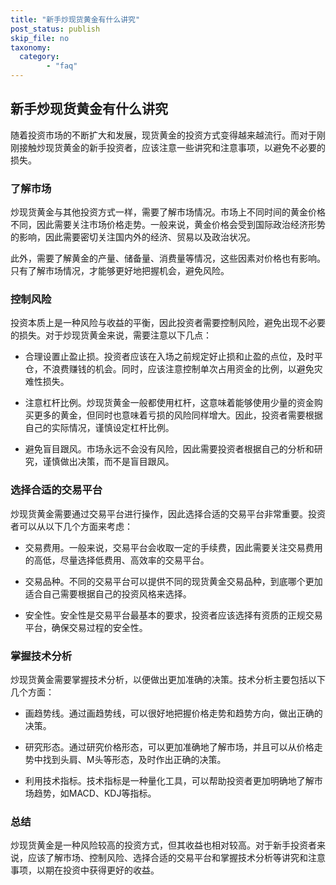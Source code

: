 ```yaml
---
title: "新手炒现货黄金有什么讲究"
post_status: publish
skip_file: no
taxonomy:
  category:
        - "faq"
---
```


## 新手炒现货黄金有什么讲究

随着投资市场的不断扩大和发展，现货黄金的投资方式变得越来越流行。而对于刚刚接触炒现货黄金的新手投资者，应该注意一些讲究和注意事项，以避免不必要的损失。

### 了解市场

炒现货黄金与其他投资方式一样，需要了解市场情况。市场上不同时间的黄金价格不同，因此需要关注市场价格走势。一般来说，黄金价格会受到国际政治经济形势的影响，因此需要密切关注国内外的经济、贸易以及政治状况。

此外，需要了解黄金的产量、储备量、消费量等情况，这些因素对价格也有影响。只有了解市场情况，才能够更好地把握机会，避免风险。

### 控制风险

投资本质上是一种风险与收益的平衡，因此投资者需要控制风险，避免出现不必要的损失。对于炒现货黄金来说，需要注意以下几点：

- 合理设置止盈止损。投资者应该在入场之前规定好止损和止盈的点位，及时平仓，不浪费赚钱的机会。同时，应该注意控制单次占用资金的比例，以避免灾难性损失。

- 注意杠杆比例。炒现货黄金一般都使用杠杆，这意味着能够使用少量的资金购买更多的黄金，但同时也意味着亏损的风险同样增大。因此，投资者需要根据自己的实际情况，谨慎设定杠杆比例。

- 避免盲目跟风。市场永远不会没有风险，因此需要投资者根据自己的分析和研究，谨慎做出决策，而不是盲目跟风。

### 选择合适的交易平台

炒现货黄金需要通过交易平台进行操作，因此选择合适的交易平台非常重要。投资者可以从以下几个方面来考虑：

- 交易费用。一般来说，交易平台会收取一定的手续费，因此需要关注交易费用的高低，尽量选择低费用、高效率的交易平台。

- 交易品种。不同的交易平台可以提供不同的现货黄金交易品种，到底哪个更加适合自己需要根据自己的投资风格来选择。

- 安全性。安全性是交易平台最基本的要求，投资者应该选择有资质的正规交易平台，确保交易过程的安全性。

### 掌握技术分析

炒现货黄金需要掌握技术分析，以便做出更加准确的决策。技术分析主要包括以下几个方面：

- 画趋势线。通过画趋势线，可以很好地把握价格走势和趋势方向，做出正确的决策。

- 研究形态。通过研究价格形态，可以更加准确地了解市场，并且可以从价格走势中找到头肩、M头等形态，及时作出正确的决策。

- 利用技术指标。技术指标是一种量化工具，可以帮助投资者更加明确地了解市场趋势，如MACD、KDJ等指标。

### 总结

炒现货黄金是一种风险较高的投资方式，但其收益也相对较高。对于新手投资者来说，应该了解市场、控制风险、选择合适的交易平台和掌握技术分析等讲究和注意事项，以期在投资中获得更好的收益。
